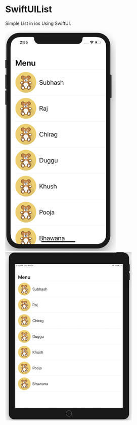 # SwiftUIList
Simple List in ios Using SwiftUI.

![alt text](https://raw.githubusercontent.com/raj-engineer/SwiftUIList/master/SwiftUIList/Screenshots/iphone.png)  &nbsp;  &nbsp;  &nbsp;  &nbsp; &nbsp;    ![alt text](https://raw.githubusercontent.com/raj-engineer/SwiftUIList/master/SwiftUIList/Screenshots/ipad.png)
